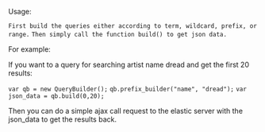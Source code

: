 Usage: 

``First build the queries either according to term, wildcard, prefix, or range.``
``Then simply call the function build() to get json data.``

For example:

If you want to a query for searching artist name dread and get the first 20 results: 

``var qb = new QueryBuilder();``
``qb.prefix_builder("name", "dread");``
``var json_data = qb.build(0,20);``

Then you can do a simple ajax call request to the elastic server with the json_data to get the results back.




